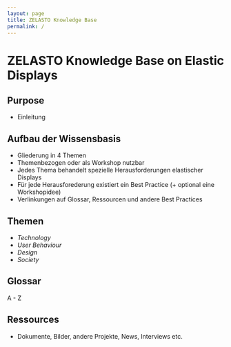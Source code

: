 ```yaml
---
layout: page
title: ZELASTO Knowledge Base
permalink: /
---
```


# ZELASTO Knowledge Base on Elastic Displays

## Purpose

- Einleitung


## Aufbau der Wissensbasis

- Gliederung in 4 Themen
- Themenbezogen oder als Workshop nutzbar
- Jedes Thema behandelt spezielle Herausforderungen elastischer Displays
- Für jede Herausforederung existiert ein Best Practice (+ optional eine Workshopidee)
- Verlinkungen auf Glossar, Ressourcen und andere Best Practices

## Themen

 - *Technology*  
 - *User Behaviour*
 - *Design*
 - *Society*

## Glossar

A - Z

## Ressources

- Dokumente, Bilder, andere Projekte, News, Interviews etc.